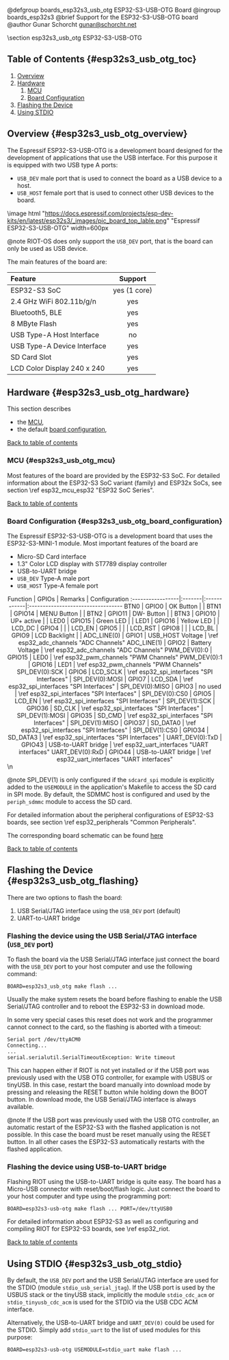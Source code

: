 <!--
Copyright (C) 2023 Gunar Schorcht

This file is subject to the terms and conditions of the GNU Lesser
General Public License v2.1. See the file LICENSE in the top level
directory for more details.
-->

@defgroup   boards_esp32s3_usb_otg ESP32-S3-USB-OTG Board
@ingroup    boards_esp32s3
@brief      Support for the ESP32-S3-USB-OTG board
@author     Gunar Schorcht <gunar@schorcht.net>

\section esp32s3_usb_otg ESP32-S3-USB-OTG

## Table of Contents {#esp32s3_usb_otg_toc}

1. [Overview](#esp32s3_usb_otg_overview)
2. [Hardware](#esp32s3_usb_otg_hardware)
    1. [MCU](#esp32s3_usb_otg_mcu)
    2. [Board Configuration](#esp32s3_usb_otg_board_configuration)
3. [Flashing the Device](#esp32s3_usb_otg_flashing)
4. [Using STDIO](#esp32s3_usb_otg_stdio)

## Overview {#esp32s3_usb_otg_overview}

The Espressif ESP32-S3-USB-OTG is a development board designed for the
development of applications that use the USB interface. For this purpose
it is equipped with two USB type A ports:

- `USB_DEV` male port that is used to connect the board as a USB device to a host.
- `USB_HOST` female port that is used to connect other USB devices to the board.

\image html "https://docs.espressif.com/projects/esp-dev-kits/en/latest/esp32s3/_images/pic_board_top_lable.png" "Espressif ESP32-S3-USB-OTG" width=600px

@note RIOT-OS does only support the `USB_DEV` port, that is the board can only
      be used as USB device.

The main features of the board are:

| Feature                        | Support        |
|:-------------------------------|:--------------:|
| ESP32-S3 SoC                   | yes (1 core)   |
| 2.4 GHz WiFi 802.11b/g/n       | yes            |
| Bluetooth5, BLE                | yes            |
| 8 MByte Flash                  | yes            |
| USB Type-A Host Interface      | no             |
| USB Type-A Device Interface    | yes            |
| SD Card Slot                   | yes            |
| LCD Color Display 240 x 240    | yes            |

## Hardware {#esp32s3_usb_otg_hardware}

This section describes

- the [MCU](#esp32s3_usb_otg_mcu),
- the default [board configuration](#esp32s3_usb_otg_board_configuration),

[Back to table of contents](#esp32s3_usb_otg_toc)

### MCU {#esp32s3_usb_otg_mcu}

Most features of the board are provided by the ESP32-S3 SoC. For detailed
information about the ESP32-S3 SoC variant (family) and ESP32x SoCs,
see section \ref esp32_mcu_esp32 "ESP32 SoC Series".

[Back to table of contents](#esp32s3_usb_otg_toc)

### Board Configuration {#esp32s3_usb_otg_board_configuration}

The Espressif ESP32-S3-USB-OTG is a development board that uses the
ESP32-S3-MINI-1 module. Most important features of the board are

- Micro-SD Card interface
- 1.3\" Color LCD display with ST7789 display controller
- USB-to-UART bridge
- `USB_DEV` Type-A male port
- `USB_HOST` Type-A female port

<center>
Function          | GPIOs  | Remarks     | Configuration
:-----------------|:-------|:------------|:----------------------------------
BTN0              | GPIO0  | OK Button   | |
BTN1              | GPIO14 | MENU Button | |
BTN2              | GPIO11 | DW- Button  | |
BTN3              | GPIO10 | UP+ active  | |
LED0              | GPIO15 | Green LED   | |
LED1              | GPIO16 | Yellow LED  | |
LCD_DC            | GPIO4  | | |
LCD_EN            | GPIO5  | | |
LCD_RST           | GPIO8  | | |
LCD_BL            | GPIO9  | LCD Backlight | |
ADC_LINE(0)       | GPIO1  | USB_HOST Voltage | \ref esp32_adc_channels "ADC Channels"
ADC_LINE(1)       | GPIO2  | Battery Voltage  | \ref esp32_adc_channels "ADC Channels"
PWM_DEV(0):0      | GPIO15 | LED0 | \ref esp32_pwm_channels "PWM Channels"
PWM_DEV(0):1      | GPIO16 | LED1 | \ref esp32_pwm_channels "PWM Channels"
SPI_DEV(0):SCK    | GPIO6  | LCD_SCLK | \ref esp32_spi_interfaces "SPI Interfaces" |
SPI_DEV(0):MOSI   | GPIO7  | LCD_SDA  | \ref esp32_spi_interfaces "SPI Interfaces" |
SPI_DEV(0):MISO   | GPIO3  | no used  | \ref esp32_spi_interfaces "SPI Interfaces" |
SPI_DEV(0):CS0    | GPIO5  | LCD_EN   | \ref esp32_spi_interfaces "SPI Interfaces" |
SPI_DEV(1):SCK    | GPIO36 | SD_CLK   | \ref esp32_spi_interfaces "SPI Interfaces" |
SPI_DEV(1):MOSI   | GPIO35 | SD_CMD   | \ref esp32_spi_interfaces "SPI Interfaces" |
SPI_DEV(1):MISO   | GPIO37 | SD_DATA0 | \ref esp32_spi_interfaces "SPI Interfaces" |
SPI_DEV(1):CS0    | GPIO34 | SD_DATA3 | \ref esp32_spi_interfaces "SPI Interfaces" |
UART_DEV(0):TxD   | GPIO43 | USB-to-UART bridge | \ref esp32_uart_interfaces "UART interfaces"
UART_DEV(0):RxD   | GPIO44 | USB-to-UART bridge | \ref esp32_uart_interfaces "UART interfaces"
</center>
\n

@note
SPI_DEV(1) is only configured if the `sdcard_spi` module is explicitly added to
the `USEMODULE` in the application's Makefile to access the SD card in SPI mode.
By default, the SDMMC host is configured and used by the `periph_sdmmc`
module to access the SD card.

For detailed information about the peripheral configurations of ESP32-S3
boards, see section \ref esp32_peripherals "Common Peripherals".

The corresponding board schematic can be found
[here](https://docs.espressif.com/projects/espressif-esp-dev-kits/en/latest/_static/esp32-s3-usb-otg/schematics/SCH_ESP32-S3_USB_OTG.pdf)

[Back to table of contents](#esp32s3_usb_otg_toc)

## Flashing the Device {#esp32s3_usb_otg_flashing}

There are two options to flash the board:

1. USB Serial/JTAG interface using the `USB_DEV` port (default)
2. UART-to-UART bridge

### Flashing the device using the USB Serial/JTAG interface (`USB_DEV` port)

To flash the board via the USB Serial/JTAG interface just connect the board
with the `USB_DEV` port to your host computer and use the following command:
~~~~~~~~~~~~~~~~~~~~~~~~~~~~~~~~~~~~~~~~~~~~~~~~~~~~~~~~~~~~~~~~~~~~~~~~~~
BOARD=esp32s3_usb_otg make flash ...
~~~~~~~~~~~~~~~~~~~~~~~~~~~~~~~~~~~~~~~~~~~~~~~~~~~~~~~~~~~~~~~~~~~~~~~~~~

Usually the make system resets the board before flashing to enable the
USB Serial/JTAG controller and to reboot the ESP32-S3 in download mode.

In some very special cases this reset does not work and the programmer cannot
connect to the card, so the flashing is aborted with a timeout:
```
Serial port /dev/ttyACM0
Connecting...
...
serial.serialutil.SerialTimeoutException: Write timeout
```
This can happen either if RIOT is not yet installed or if the USB port was
previously used with the USB OTG controller, for example with USBUS or tinyUSB.
In this case, restart the board manually into download mode by pressing and
releasing the RESET button while holding down the BOOT button.
In download mode, the USB Serial/JTAG interface is always available.

@note If the USB port was previously used with the USB OTG controller, an
      automatic restart of the ESP32-S3 with the flashed application is not
      possible. In this case the board must be reset manually using the RESET
      button. In all other cases the ESP32-S3 automatically restarts with
      the flashed application.

### Flashing the device using USB-to-UART bridge

Flashing RIOT using the USB-to-UART bridge is quite easy. The board has a
Micro-USB connector with reset/boot/flash logic. Just connect the board to
your host computer and type using the programming port:

~~~~~~~~~~~~~~~~~~~~~~~~~~~~~~~~~~~~~~~~~~~~~~~~~~~~~~~~~~~~~~~~~~~~~~~~~~
BOARD=esp32s3-usb-otg make flash ... PORT=/dev/ttyUSB0
~~~~~~~~~~~~~~~~~~~~~~~~~~~~~~~~~~~~~~~~~~~~~~~~~~~~~~~~~~~~~~~~~~~~~~~~~~

For detailed information about ESP32-S3 as well as configuring and compiling
RIOT for ESP32-S3 boards, see \ref esp32_riot.

[Back to table of contents](#esp32s3_usb_otg_toc)

## Using STDIO {#esp32s3_usb_otg_stdio}

By default, the `USB_DEV` port and the USB Serial/JTAG interface are used for
the STDIO (module `stdio_usb_serial_jtag`). If the USB port is used by the
USBUS stack or the tinyUSB stack, implicitly the module `stdio_cdc_acm` or
`stdio_tinyusb_cdc_acm` is used for the STDIO via the USB CDC ACM interface.

Alternatively, the USB-to-UART bridge and `UART_DEV(0)` could be used for the
STDIO. Simply add `stdio_uart` to the list of used modules for this purpose:
~~~~~~~~~~~~~~~~~~~~~~~~~~~~~~~~~~~~~~~~~~~~~~~~~~~~~~~~~~~~~~~~~~~~~~~~~~
BOARD=esp32s3-usb-otg USEMODULE=stdio_uart make flash ...
~~~~~~~~~~~~~~~~~~~~~~~~~~~~~~~~~~~~~~~~~~~~~~~~~~~~~~~~~~~~~~~~~~~~~~~~~~

